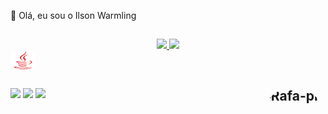 👋 Olá, eu sou o Ilson Warmling 
##

<div align="center">
  <a href="https://github.com/ilsonwar">
  <img height="180em" src="https://github-readme-stats.vercel.app/api?username=ilsonwar&show_icons=true&theme=highcontrast&include_all_commits=true&count_private=true"/>
  <img height="180em" src="https://github-readme-stats.vercel.app/api/top-langs/?username=ilsonwar&layout=compact&langs_count=7&theme=highcontrast"/>
    
</div>
  
  <div>
    <img align="center" alt="Rafa-Js" height="30" width="40" src="https://raw.githubusercontent.com/devicons/devicon/master/icons/java/java-plain.svg">
    </div>
  
  ## <img align="right" alt="Rafa-pic" height="150" style="border-radius:50px;" src="https://mir-s3-cdn-cf.behance.net/project_modules/max_1200/5eeea355389655.59822ff824b72.gif">
  
  <div>
  <a href="https://instagram.com/ilsonwar" target="_blank"><img src="https://img.shields.io/badge/-Instagram-%23E4405F?style=for-the-badge&logo=instagram&logoColor=white" target="_blank"></a>
  <a href = "ilsonwarsc@gmail.com"><img src="https://img.shields.io/badge/-Gmail-%23333?style=for-the-badge&logo=gmail&logoColor=white" target="_blank"></a>
  <a href="https://www.linkedin.com/in/ilson-warmling-8498a0208/" target="_blank"><img src="https://img.shields.io/badge/-LinkedIn-%230077B5?style=for-the-badge&logo=linkedin&logoColor=white" target="_blank"></a> 
